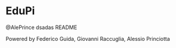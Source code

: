 # EduPi


@AlePrince
dsadas
README


Powered by Federico Guida, Giovanni Raccuglia, Alessio Princiotta
